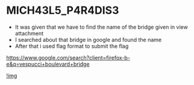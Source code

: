 # MICH43L5_P4R4DIS3

- It was given that we have to find the name of the bridge given in view attachment
- I searched about that bridge in google and found the name
- After that i used flag format to submit the flag

 https://www.google.com/search?client=firefox-b-e&q=vespucci+boulevard+bridge
 
[!img](bridge.png)
  

